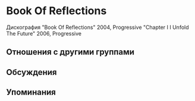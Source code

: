 # Book Of Reflections

Дискография
"Book Of Reflections" 2004, Progressive
"Chapter I I Unfold The Future" 2006, Progressive

## Отношения с другими группами


## Обсуждения


## Упоминания

